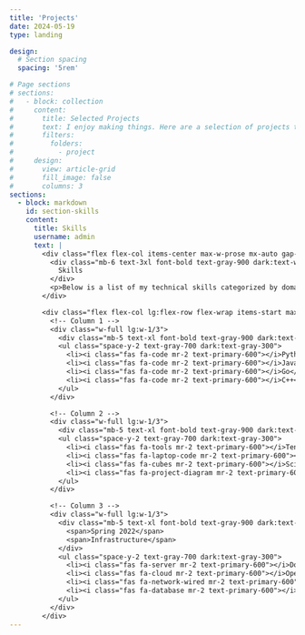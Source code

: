 ```yaml
---
title: 'Projects'
date: 2024-05-19
type: landing

design:
  # Section spacing
  spacing: '5rem'

# Page sections
# sections:
#   - block: collection
#     content:
#       title: Selected Projects
#       text: I enjoy making things. Here are a selection of projects that I have worked on over the years.
#       filters:
#         folders:
#           - project
#     design:
#       view: article-grid
#       fill_image: false
#       columns: 3
sections:
  - block: markdown
    id: section-skills
    content:
      title: Skills
      username: admin
      text: |
        <div class="flex flex-col items-center max-w-prose mx-auto gap-3 justify-center">
          <div class="mb-6 text-3xl font-bold text-gray-900 dark:text-white">
            Skills
          </div>
          <p>Below is a list of my technical skills categorized by domain, each with a relevant icon.</p>
        </div>

        <div class="flex flex-col lg:flex-row flex-wrap items-start max-w-prose mx-auto gap-3 px-6 md:px-0">
          <!-- Column 1 -->
          <div class="w-full lg:w-1/3">
            <div class="mb-5 text-xl font-bold text-gray-900 dark:text-white">Programming</div>
            <ul class="space-y-2 text-gray-700 dark:text-gray-300">
              <li><i class="fas fa-code mr-2 text-primary-600"></i>Python</li>
              <li><i class="fas fa-code mr-2 text-primary-600"></i>JavaScript</li>
              <li><i class="fas fa-code mr-2 text-primary-600"></i>Go</li>
              <li><i class="fas fa-code mr-2 text-primary-600"></i>C++</li>
            </ul>
          </div>

          <!-- Column 2 -->
          <div class="w-full lg:w-1/3">
            <div class="mb-5 text-xl font-bold text-gray-900 dark:text-white">Tools & Frameworks</div>
            <ul class="space-y-2 text-gray-700 dark:text-gray-300">
              <li><i class="fas fa-tools mr-2 text-primary-600"></i>TensorFlow</li>
              <li><i class="fas fa-laptop-code mr-2 text-primary-600"></i>PyTorch</li>
              <li><i class="fas fa-cubes mr-2 text-primary-600"></i>Scikit-learn</li>
              <li><i class="fas fa-project-diagram mr-2 text-primary-600"></i>Keras</li>
            </ul>
          </div>

          <!-- Column 3 -->
          <div class="w-full lg:w-1/3">
            <div class="mb-5 text-xl font-bold text-gray-900 dark:text-white flex justify-between items-center">
              <span>Spring 2022</span>
              <span>Infrastructure</span>
            </div>
            <ul class="space-y-2 text-gray-700 dark:text-gray-300">
              <li><i class="fas fa-server mr-2 text-primary-600"></i>Docker</li>
              <li><i class="fas fa-cloud mr-2 text-primary-600"></i>OpenStack</li>
              <li><i class="fas fa-network-wired mr-2 text-primary-600"></i>Kubernetes</li>
              <li><i class="fas fa-database mr-2 text-primary-600"></i>PostgreSQL</li>
            </ul>
          </div>
        </div>
---
```

